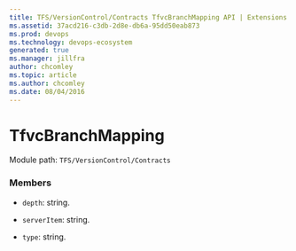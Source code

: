 ```yaml
---
title: TFS/VersionControl/Contracts TfvcBranchMapping API | Extensions for Azure DevOps Services
ms.assetid: 37acd216-c3db-2d8e-db6a-95dd50eab873
ms.prod: devops
ms.technology: devops-ecosystem
generated: true
ms.manager: jillfra
author: chcomley
ms.topic: article
ms.author: chcomley
ms.date: 08/04/2016
---
```


# TfvcBranchMapping

Module path: `TFS/VersionControl/Contracts`


### Members

* `depth`: string. 

* `serverItem`: string. 

* `type`: string. 

